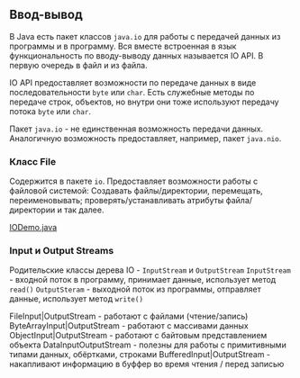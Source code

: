 ## Ввод-вывод

В Java есть пакет классов `java.io` для работы с передачей данных из программы и в программу.
Вся вместе встроенная в язык функциональность по вводу-выводу данных называется IO API. 
В первую очередь в файл и из файла.

IO API предоставляет возможности по передаче данных в виде последовательности `byte` или `char`. Есть служебные методы 
по передаче строк, объектов, но внутри они тоже используют передачу потока `byte` или `char`.

Пакет `java.io` - не единственная возможность передачи данных. Аналогичную возможность предоставляет, например, пакет 
`java.nio`.

### Класс File

Содержится в пакете `io`. Предоставляет возможности работы с файловой системой:
Создавать файлы/директории, перемещать, переименовывать; проверять/устанавливать атрибуты файла/директории и так далее.

[IODemo.java](IODemo.java)

### Input и Output Streams

Родительские классы дерева IO - `InputStream` и `OutputStream`
`InputStream` - входной поток в программу, принимает данные, использует метод `read()`
`OutputSteram` - выходной поток из программы, отправляет данные, использует метод `write()`

FileInput|OutputStream - работают с файлами (чтение/запись)
ByteArrayInput|OutputStream - работают с массивами данных
ObjectInput|OutputStream - работают с байтовым представлением объекта
DataInputOutputStream - полезны для работы с примитивными типами данных, обёртками, строками
BufferedInput|OutputStream - накапливают информацию в буффер во время чтения / перед записью